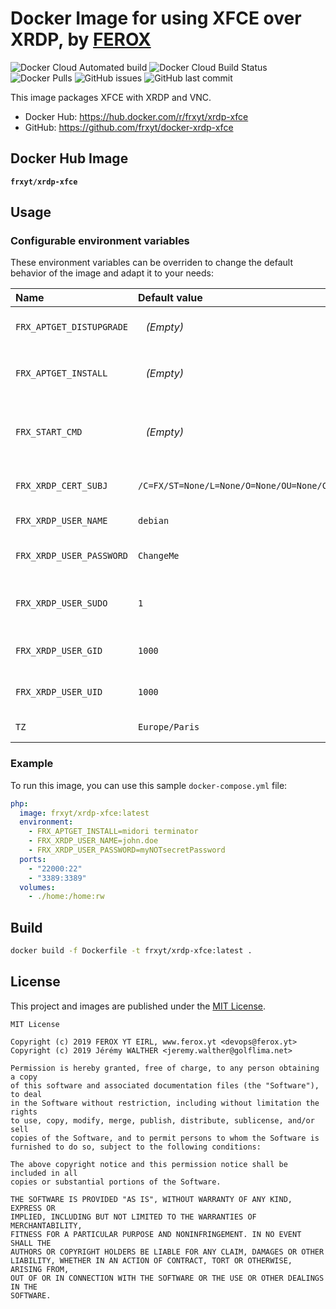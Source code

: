 # Docker Image for using XFCE over XRDP, by [FEROX](https://ferox.yt)

![Docker Cloud Automated build](https://img.shields.io/docker/cloud/automated/frxyt/xrdp-xfce.svg)
![Docker Cloud Build Status](https://img.shields.io/docker/cloud/build/frxyt/xrdp-xfce.svg)
![Docker Pulls](https://img.shields.io/docker/pulls/frxyt/xrdp-xfce.svg)
![GitHub issues](https://img.shields.io/github/issues/frxyt/docker-xrdp-xfce.svg)
![GitHub last commit](https://img.shields.io/github/last-commit/frxyt/docker-xrdp-xfce.svg)

This image packages XFCE with XRDP and VNC.

* Docker Hub: https://hub.docker.com/r/frxyt/xrdp-xfce
* GitHub: https://github.com/frxyt/docker-xrdp-xfce

## Docker Hub Image

**`frxyt/xrdp-xfce`**

## Usage

### Configurable environment variables

These environment variables can be overriden to change the default behavior of the image and adapt it to your needs:

| Name                     | Default value                                       | Example                                                     | Description
| :------------------------| :-------------------------------------------------- | :----------------------------------------------- | :----------
| `FRX_APTGET_DISTUPGRADE` | ` ` *(Empty)*                                       | `1`                                              | Update installed packages
| `FRX_APTGET_INSTALL`     | ` ` *(Empty)*                                       | `midori terminator`                              | Packages to install with `apt-get`
| `FRX_START_CMD`          | ` ` *(Empty)*                                       | `echo 'Hello World !'`                           | Command to run before starting services
| `FRX_XRDP_CERT_SUBJ`     | `/C=FX/ST=None/L=None/O=None/OU=None/CN=localhost`  | `/C=FR/ST=67/L=SXB/O=FRXYT/OU=IT/CN=xrdp.frx.yt` | XRDP certificate subject
| `FRX_XRDP_USER_NAME`     | `debian`                                            | `john.doe`                                       | Default user name
| `FRX_XRDP_USER_PASSWORD` | `ChangeMe`                                          | `myNOTsecretPassword`                            | Default user password
| `FRX_XRDP_USER_SUDO`     | `1`                                                 | `0`                                              | Add default user to `sudoers` if set to `1`
| `FRX_XRDP_USER_GID`      | `1000`                                              | `33`                                             | Default user ID (UID)
| `FRX_XRDP_USER_UID`      | `1000`                                              | `33`                                             | Default user group ID (GID)
| `TZ`                     | `Europe/Paris`                                      | `Etc/UTC`                                        | Default time zone

### Example

To run this image, you can use this sample `docker-compose.yml` file:

```yaml
php:
  image: frxyt/xrdp-xfce:latest
  environment:
    - FRX_APTGET_INSTALL=midori terminator
    - FRX_XRDP_USER_NAME=john.doe
    - FRX_XRDP_USER_PASSWORD=myNOTsecretPassword
  ports:
    - "22000:22"
    - "3389:3389"
  volumes:
    - ./home:/home:rw
```

## Build

```sh
docker build -f Dockerfile -t frxyt/xrdp-xfce:latest .
```

## License

This project and images are published under the [MIT License](LICENSE).

```
MIT License

Copyright (c) 2019 FEROX YT EIRL, www.ferox.yt <devops@ferox.yt>
Copyright (c) 2019 Jérémy WALTHER <jeremy.walther@golflima.net>

Permission is hereby granted, free of charge, to any person obtaining a copy
of this software and associated documentation files (the "Software"), to deal
in the Software without restriction, including without limitation the rights
to use, copy, modify, merge, publish, distribute, sublicense, and/or sell
copies of the Software, and to permit persons to whom the Software is
furnished to do so, subject to the following conditions:

The above copyright notice and this permission notice shall be included in all
copies or substantial portions of the Software.

THE SOFTWARE IS PROVIDED "AS IS", WITHOUT WARRANTY OF ANY KIND, EXPRESS OR
IMPLIED, INCLUDING BUT NOT LIMITED TO THE WARRANTIES OF MERCHANTABILITY,
FITNESS FOR A PARTICULAR PURPOSE AND NONINFRINGEMENT. IN NO EVENT SHALL THE
AUTHORS OR COPYRIGHT HOLDERS BE LIABLE FOR ANY CLAIM, DAMAGES OR OTHER
LIABILITY, WHETHER IN AN ACTION OF CONTRACT, TORT OR OTHERWISE, ARISING FROM,
OUT OF OR IN CONNECTION WITH THE SOFTWARE OR THE USE OR OTHER DEALINGS IN THE
SOFTWARE.
```